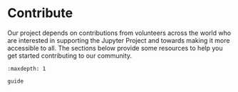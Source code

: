 # Contribute

Our project depends on contributions from volunteers across the world who are interested in supporting the Jupyter Project and towards making it more accessible to all.
The sections below provide some resources to help you get started contributing to our community.

```{toctree}
:maxdepth: 1

guide
```
